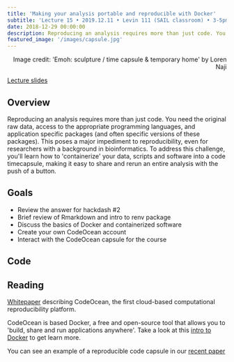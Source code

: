 ```yaml
---
title: 'Making your analysis portable and reproducible with Docker'
subtitle: 'Lecture 15 • 2019.12.11 • Levin 111 (SAIL classroom) • 3-5pm'
date: 2018-12-29 00:00:00
description: Reproducing an analysis requires more than just code. You need the original raw data, access to the appropriate programming languages, and application specific packages (and often specific versions of these packages).  This poses a major impediment to reproducibility, even for researchers with a background in bioinformatics.  To address this challenge, you'll learn how to 'containerize'  your data, scripts and software into a code timecapsule, making it easy to share and rerun an entire analysis with the push of a button. 
featured_image: '/images/capsule.jpg'
---
```


<div style="text-align: right"> Image credit: 'Emoh: sculpture / time capsule & temporary home' by Loren Naji </div>

[Lecture slides](https://www.icloud.com/keynote/0Nadab6WL2IRMYPcZn8zAAcww#Lecture13%5Freproducibility)

## Overview

Reproducing an analysis requires more than just code. You need the original raw data, access to the appropriate programming languages, and application specific packages (and often specific versions of these packages).  This poses a major impediment to reproducibility, even for researchers with a background in bioinformatics.  To address this challenge, you'll learn how to 'containerize'  your data, scripts and software into a code timecapsule, making it easy to share and rerun an entire analysis with the push of a button.  

## Goals

* Review the answer for hackdash #2
* Brief review of Rmarkdown and intro to renv package
* Discuss the basics of Docker and containerized software
* Create your own CodeOcean account
* Interact with the CodeOcean capsule for the course

## Code

<script src="https://codeocean.com/widget.js?slug=1031026" async></script>

## Reading

[Whitepaper](http://DIYtranscriptomics.github.io/Reading/files/codeOcean_whitepaper.pdf) describing CodeOcean, the first cloud-based computational reproducibility platform.

CodeOcean is based Docker, a free and open-source tool that allows you to 'build, share and run applications anywhere'.  Take a look at this [intro to Docker](https://docker-curriculum.com/) to get learn more.

You can see an example of a reproducible code capsule in our [recent paper](https://stm.sciencemag.org/content/11/519/eaax4204)



